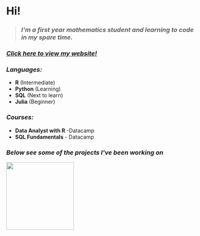 # Hi!

> ### _I'm a first year mathematics student and learning to code in my spare time._

### _[Click here to view my website!](https://atcurry.github.io)_

### _Languages:_
- **R** (Intermediate)  
- **Python** (Learning)
- **SQL** (Next to learn)
- **Julia** (Beginner)

### _Courses:_
- **Data Analyst with R** -Datacamp
- **SQL Fundamentals** - Datacamp

### _Below see some of the projects I've been working on_

<img height="180em" src="https://github-readme-stats.vercel.app/api?username=atcurry&show_icons=true&hide_border=true&&count_private=true&include_all_commits=true" />
